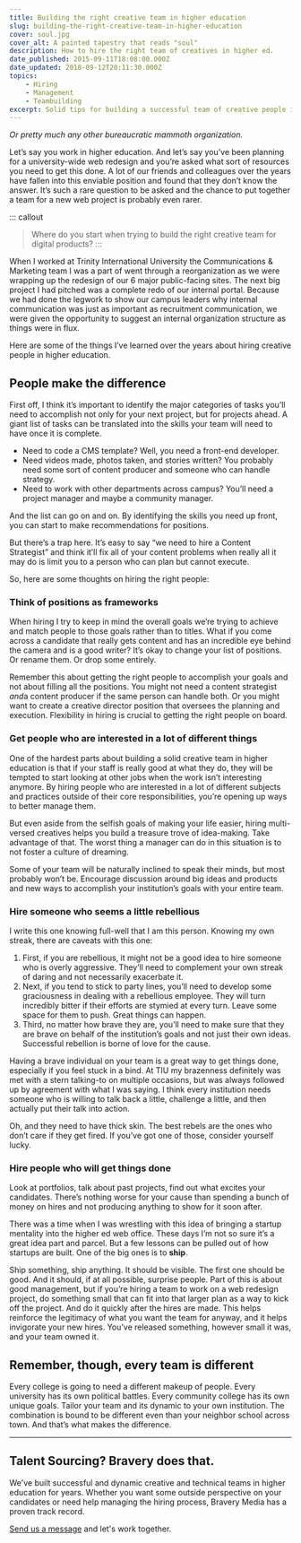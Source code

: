 ```yaml
---
title: Building the right creative team in higher education
slug: building-the-right-creative-team-in-higher-education
cover: soul.jpg
cover_alt: A painted tapestry that reads "soul"
description: How to hire the right team of creatives in higher ed.
date_published: 2015-09-11T18:08:00.000Z
date_updated: 2018-09-12T20:11:30.000Z
topics:
    - Hiring
    - Management
    - Teambuilding
excerpt: Solid tips for building a successful team of creative people in higher ed, or pretty much any other bureaucratic mammoth organization.
---
```


*Or pretty much any other bureaucratic mammoth organization.*

Let’s say you work in higher education. And let’s say you’ve been planning for a university-wide web redesign and you’re asked what sort of resources you need to get this done. A lot of our friends and colleagues over the years have fallen into this enviable position and found that they don’t know the answer. It’s such a rare question to be asked and the chance to put together a team for a new web project is probably even rarer.

::: callout
> Where do you start when trying to build the right creative team for digital products?
:::

When I worked at Trinity International University the Communications & Marketing team I was a part of went through a reorganization as we were wrapping up the redesign of our 6 major public-facing sites. The next big project I had pitched was a complete redo of our internal portal. Because we had done the legwork to show our campus leaders why internal communication was just as important as recruitment communication, we were given the opportunity to suggest an internal organization structure as things were in flux.

Here are some of the things I’ve learned over the years about hiring creative people in higher education.

## People make the difference

First off, I think it’s important to identify the major categories of tasks you’ll need to accomplish not only for your next project, but for projects ahead. A giant list of tasks can be translated into the skills your team will need to have once it is complete.

- Need to code a CMS template? Well, you need a front-end developer.
- Need videos made, photos taken, and stories written? You probably need some sort of content producer and someone who can handle strategy.
- Need to work with other departments across campus? You’ll need a project manager and maybe a community manager.

And the list can go on and on. By identifying the skills you need up front, you can start to make recommendations for positions.

But there’s a trap here. It’s easy to say “we need to hire a Content Strategist” and think it’ll fix all of your content problems when really all it may do is limit you to a person who can plan but cannot execute.

So, here are some thoughts on hiring the right people:

### Think of positions as frameworks

When hiring I try to keep in mind the overall goals we’re trying to achieve and match people to those goals rather than to titles. What if you come across a candidate that really gets content and has an incredible eye behind the camera and is a good writer? It’s okay to change your list of positions. Or rename them. Or drop some entirely.

Remember this about getting the right people to accomplish your goals and not about filling all the positions. You might not need a content strategist *and*a content producer if the same person can handle both. Or you might want to create a creative director position that oversees the planning and execution. Flexibility in hiring is crucial to getting the right people on board.

### Get people who are interested in a lot of different things

One of the hardest parts about building a solid creative team in higher education is that if your staff is really good at what they do, they will be tempted to start looking at other jobs when the work isn’t interesting anymore. By hiring people who are interested in a lot of different subjects and practices outside of their core responsibilities, you’re opening up ways to better manage them.

But even aside from the selfish goals of making your life easier, hiring multi-versed creatives helps you build a treasure trove of idea-making. Take advantage of that. The worst thing a manager can do in this situation is to not foster a culture of dreaming.

Some of your team will be naturally inclined to speak their minds, but most probably won’t be. Encourage discussion around big ideas and products and new ways to accomplish your institution’s goals with your entire team.

### Hire someone who seems a little rebellious

I write this one knowing full-well that I am this person. Knowing my own streak, there are caveats with this one:

1. First, if you are rebellious, it might not be a good idea to hire someone who is overly aggressive. They’ll need to complement your own streak of daring and not necessarily exacerbate it.
2. Next, if you tend to stick to party lines, you’ll need to develop some graciousness in dealing with a rebellious employee. They will turn incredibly bitter if their efforts are stymied at every turn. Leave some space for them to push. Great things can happen.
3. Third, no matter how brave they are, you’ll need to make sure that they are brave on behalf of the institution’s goals and not just their own ideas. Successful rebellion is borne of love for the cause.

Having a brave individual on your team is a great way to get things done, especially if you feel stuck in a bind. At TIU my brazenness definitely was met with a stern talking-to on multiple occasions, but was always followed up by agreement with what I was saying. I think every institution needs someone who is willing to talk back a little, challenge a little, and then actually put their talk into action.

Oh, and they need to have thick skin. The best rebels are the ones who don’t care if they get fired. If you’ve got one of those, consider yourself lucky.

### Hire people who will get things done

Look at portfolios, talk about past projects, find out what excites your candidates. There’s nothing worse for your cause than spending a bunch of money on hires and not producing anything to show for it soon after.

There was a time when I was wrestling with this idea of bringing a startup mentality into the higher ed web office. These days I’m not so sure it’s a great idea part and parcel. But a few lessons can be pulled out of how startups are built. One of the big ones is to ****ship****.

Ship something, ship anything. It should be visible. The first one should be good. And it should, if at all possible, surprise people. Part of this is about good management, but if you’re hiring a team to work on a web redesign project, do something small that can fit into that larger plan as a way to kick off the project. And do it quickly after the hires are made. This helps reinforce the legitimacy of what you want the team for anyway, and it helps invigorate your new hires. You’ve released something, however small it was, and your team owned it.

## Remember, though, every team is different

Every college is going to need a different makeup of people. Every university has its own political battles. Every community college has its own unique goals. Tailor your team and its dynamic to your own institution. The combination is bound to be different even than your neighbor school across town. And that’s what makes the difference.

---

## Talent Sourcing? Bravery does that.

We've built successful and dynamic creative and technical teams in higher education for years. Whether you want some outside perspective on your candidates or need help managing the hiring process, Bravery Media has a proven track record.

[Send us a message](/contact/?utm_source=insight) and let's work together.